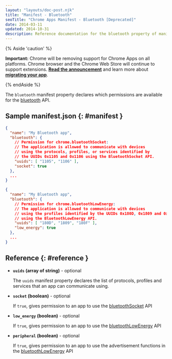 ```yaml
---
layout: "layouts/doc-post.njk"
title: "Manifest - Bluetooth"
seoTitle: "Chrome Apps Manifest - Bluetooth [Deprecated]"
date: 2014-03-11
updated: 2014-10-31
description: Reference documentation for the bluetooth property of manifest.json.
---
```


{% Aside 'caution' %}

**Important:** Chrome will be removing support for Chrome Apps on all platforms. Chrome browser and
the Chrome Web Store will continue to support extensions. [**Read the announcement**][1] and learn
more about [**migrating your app**][2].

{% endAside %}

The `bluetooth` manifest property declares which permissions are available for the [bluetooth][3]
API.

## Sample manifest.json {: #manifest }

```json
{
  "name": "My Bluetooth app",
  "bluetooth": {
    // Permission for chrome.bluetoothSocket:
    // The application is allowed to communicate with devices
    // using the protocols, profiles, or services identified by
    // the UUIDs 0x1105 and 0x1106 using the BluetoothSocket API.
    "uuids": [ "1105", "1106" ],
    "socket": true
  },
  ...
}
```

```json
{
  "name": "My Bluetooth app",
  "bluetooth": {
    // Permission for chrome.bluetoothLowEnergy:
    // The application is allowed to communicate with devices
    // using the profiles identified by the UUIDs 0x180D, 0x1809 and 0x180F
    // using the BluetoothLowEnergy API.
    "uuids": [ "180D", "1809", "180F" ],
    "low_energy": true
  },
  ...
}
```

## Reference {: #reference }

- **`uuids` (array of string)** - optional

  The `uuids` manifest property declares the list of protocols, profiles and services that an app
  can communicate using.

- **`socket` (boolean)** - optional

  If `true`, gives permission to an app to use the [bluetoothSocket][4] API

- **`low_energy` (boolean)** - optional

  If `true`, gives permission to an app to use the [bluetoothLowEnergy][5] API

- **`peripheral` (boolean)** - optional

  If `true`, gives permission to an app to use the advertisement functions in the
  [bluetoothLowEnergy][6] API

[1]: https://blog.chromium.org/2020/08/changes-to-chrome-app-support-timeline.html
[2]: /apps/migration
[3]: /apps/bluetooth
[4]: /apps/bluetoothSocket
[5]: /apps/bluetoothLowEnergy
[6]: /apps/bluetoothLowEnergy
